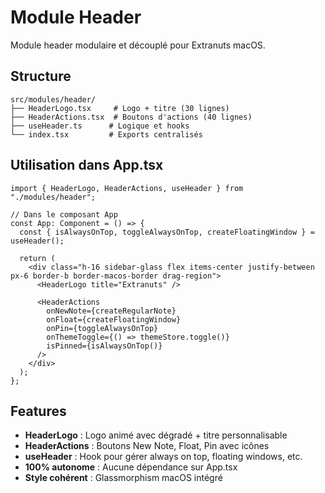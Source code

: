 # Module Header

Module header modulaire et découplé pour Extranuts macOS.

## Structure

```
src/modules/header/
├── HeaderLogo.tsx     # Logo + titre (30 lignes)
├── HeaderActions.tsx  # Boutons d'actions (40 lignes)
├── useHeader.ts      # Logique et hooks
└── index.tsx         # Exports centralisés
```

## Utilisation dans App.tsx

```tsx
import { HeaderLogo, HeaderActions, useHeader } from "./modules/header";

// Dans le composant App
const App: Component = () => {
  const { isAlwaysOnTop, toggleAlwaysOnTop, createFloatingWindow } = useHeader();

  return (
    <div class="h-16 sidebar-glass flex items-center justify-between px-6 border-b border-macos-border drag-region">
      <HeaderLogo title="Extranuts" />
      
      <HeaderActions
        onNewNote={createRegularNote}
        onFloat={createFloatingWindow}
        onPin={toggleAlwaysOnTop}
        onThemeToggle={() => themeStore.toggle()}
        isPinned={isAlwaysOnTop()}
      />
    </div>
  );
};
```

## Features

- **HeaderLogo** : Logo animé avec dégradé + titre personnalisable
- **HeaderActions** : Boutons New Note, Float, Pin avec icônes
- **useHeader** : Hook pour gérer always on top, floating windows, etc.
- **100% autonome** : Aucune dépendance sur App.tsx
- **Style cohérent** : Glassmorphism macOS intégré